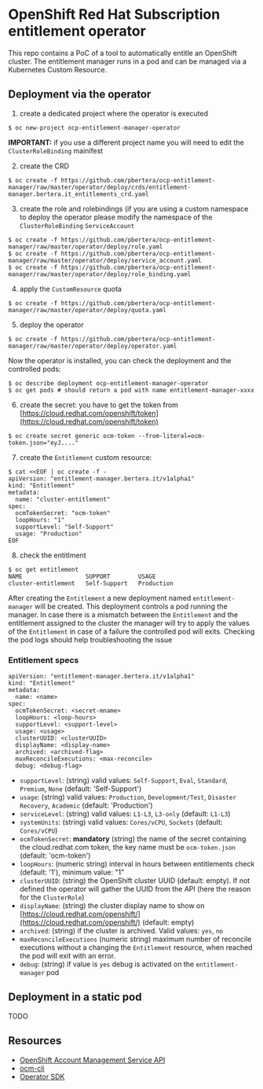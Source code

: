 # OpenShift Red Hat Subscription entitlement operator

This repo contains a PoC of a tool to automatically entitle an OpenShift cluster. The entitlement manager runs in a pod and can be managed via a Kubernetes Custom Resource.

## Deployment via the operator

1. create a dedicated project where the operator is executed

```
$ oc new-project ocp-entitlement-manager-operator
```

**IMPORTANT:** if you use a different project name you will need to edit the `ClusterRoleBinding` mainifest

2. create the CRD

```
$ oc create -f https://github.com/pbertera/ocp-entitlement-manager/raw/master/operator/deploy/crds/entitlement-manager.bertera.it_entitlements_crd.yaml
```

3. create the role and rolebindings (if you are using a custom namespace to deploy the operator please modify the namespace of the `ClusterRoleBinding` `ServiceAccount`

```
$ oc create -f https://github.com/pbertera/ocp-entitlement-manager/raw/master/operator/deploy/role.yaml
$ oc create -f https://github.com/pbertera/ocp-entitlement-manager/raw/master/operator/deploy/service_account.yaml
$ oc create -f https://github.com/pbertera/ocp-entitlement-manager/raw/master/operator/deploy/role_binding.yaml
```

4. apply the `CustomResource` quota

```
$ oc create -f https://github.com/pbertera/ocp-entitlement-manager/raw/master/operator/deploy/quota.yaml
```

5. deploy the operator

```
$ oc create -f https://github.com/pbertera/ocp-entitlement-manager/raw/master/operator/deploy/operator.yaml
```

Now the operator is installed, you can check the deployment and the controlled pods:

```
$ oc describe deployment ocp-entitlement-manager-operator
$ oc get pods # should return a pod with name entitlement-manager-xxxx
```

6. create the secret: you have to get the token from [https://cloud.redhat.com/openshift/token](https://cloud.redhat.com/openshift/token)

```
$ oc create secret generic ocm-token --from-literal=ocm-token.json="eyJ...."
```

7. create the `Entitlement` custom resource:

```
$ cat <<EOF | oc create -f -
apiVersion: "entitlement-manager.bertera.it/v1alpha1"
kind: "Entitlement"
metadata:
  name: "cluster-entitlement"
spec:
  ocmTokenSecret: "ocm-token"
  loopHours: "1"
  supportLevel: "Self-Support"
  usage: "Production"
EOF
```

8. check the entitlment

```
$ oc get entitlement
NAME                  SUPPORT        USAGE
cluster-entitlement   Self-Support   Production
```

After creating the `Entitlement` a new deployment named `entitlement-manager` will be created. This deployment controls a pod running the manager.
In case there is a mismatch between the `Entitlement` and the entitlement assigned to the cluster the manager will try to apply the values of the `Entitlement` in case of a failure the controlled pod will exits.
Checking the pod logs should help troubleshooting the issue


### Entitlement specs

```
apiVersion: "entitlement-manager.bertera.it/v1alpha1"
kind: "Entitlement"
metadata:
  name: <name>
spec:
  ocmTokenSecret: <secret-mname>
  loopHours: <loop-hours>
  supportLevel: <support-level>
  usage: <usage>
  clusterUUID: <clusterUUID>
  displayName: <display-name>
  archived: <archived-flag>
  maxReconcileExecutions: <max-reconcile>
  debug: <debug-flag>
```

- `supportLevel`: (string) valid values: `Self-Support`, `Eval`, `Standard`, `Premium`, `None` (default: 'Self-Support')
- `usage`: (string) valid values: `Production`, `Development/Test`, `Disaster Recovery`, `Academic` (default: 'Production')
- `serviceLevel`: (string) valid values: `L1-L3`, `L3-only` (default: `L1-L3`)
- `systemUnits`: (string) valid values: `Cores/vCPU`, `Sockets` (default: `Cores/vCPU`)
- `ocmTokenSecret`: **mandatory** (string) the name of the secret containing the cloud.redhat.com token, the key name must be `ocm-token.json` (default: 'ocm-token')
- `loopHours`: (numeric string) interval in hours between entitlements check (default: '1'), minimum value: "1"
- `clusterUUID`: (string) the OpenShift cluster UUID (default: empty). If not defined the operator will gather the UUID from the API (here the reason for the `ClusterRole`)
- `displayName`: (string) the cluster display name to show on [https://cloud.redhat.com/openshift/](https://cloud.redhat.com/openshift/) (default: empty)
- `archived`: (string) if the cluster is archived. Valid values: `yes`, `no`
- `maxReconcileExecutions` (numeric string) maximum number of reconcile executions without a changing the `Entitlement` resource, when reached the pod will exit with an error.
- `debug`: (string) if value is `yes` debug is activated on the `entitlement-manager` pod

## Deployment in a static pod

TODO

## Resources

- [OpenShift Account Management Service API](https://api.openshift.com/?urls.primaryName=Accounts%20management%20service)
- [ocm-cli](https://github.com/openshift-online/ocm-cli)
- [Operator SDK](https://sdk.operatorframework.io/)
